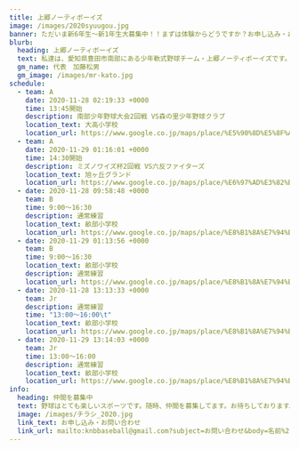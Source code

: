 ```yaml
---
title: 上郷ノーティボーイズ
image: /images/2020syuugou.jpg
banner: ただいま新6年生～新1年生大募集中！！まずは体験からどうですか？お申し込み・お問い合わせはお気軽にどうぞ！！
blurb:
  heading: 上郷ノーティボーイズ
  text: 私達は、愛知県豊田市南部にある少年軟式野球チーム・上郷ノーティボーイズです。野球を愛する少年・少女達の夢を育み、軟式野球を正しく指導し、体力向上と礼儀を養成します。また、親友同士の友情と交歓の場を与え、規則正しい明朗な少年・少女を育成することを目的としています。
  gm_name: 代表　加藤松男
  gm_image: /images/mr-kato.jpg
schedule:
  - team: A
    date: 2020-11-28 02:19:33 +0000
    time: 13:45開始
    description: 南部少年野球大会2回戦 VS森の里少年野球クラブ
    location_text: 大高小学校
    location_url: https://www.google.co.jp/maps/place/%E5%90%8D%E5%8F%A4%E5%B1%8B%E5%B8%82%E7%AB%8B%E5%A4%A7%E9%AB%98%E5%B0%8F%E5%AD%A6%E6%A0%A1/@35.0622073,136.9340661,17z/data=!3m1!4b1!4m5!3m4!1s0x60037c6748b9f463:0xd03792dcb63a3d7c!8m2!3d35.0622029!4d136.9362548
  - team: A
    date: 2020-11-29 01:16:01 +0000
    time: 14:30開始
    description: ミズノワイズ杯2回戦 VS六反ファイターズ
    location_text: 旭ヶ丘グランド
    location_url: https://www.google.co.jp/maps/place/%E6%97%AD%E3%82%B1%E4%B8%98%E3%82%B0%E3%83%A9%E3%82%A6%E3%83%B3%E3%83%89/@35.3025122,137.0412254,12z/data=!4m8!1m2!2m1!1z5pet44O25LiY44Kw44Op44Oz44OJ!3m4!1s0x60036f21b6a17db1:0x7b8106944b878f07!8m2!3d35.2292358!4d137.0407379
  - date: 2020-11-28 09:58:48 +0000
    team: B
    time: 9:00～16:30
    description: 通常練習
    location_text: 畝部小学校
    location_url: https://www.google.co.jp/maps/place/%E8%B1%8A%E7%94%B0%E5%B8%82%E7%AB%8B%E7%95%9D%E9%83%A8%E5%B0%8F%E5%AD%A6%E6%A0%A1/@35.0095267,137.1524732,17z/data=!3m1!4b1!4m5!3m4!1s0x6004a26a6914d7b7:0xd365640d7dd5027b!8m2!3d35.0095223!4d137.1546619
  - date: 2020-11-29 01:13:56 +0000
    team: B
    time: 9:00～16:30
    location_text: 畝部小学校
    description: 通常練習
    location_url: https://www.google.co.jp/maps/place/%E8%B1%8A%E7%94%B0%E5%B8%82%E7%AB%8B%E7%95%9D%E9%83%A8%E5%B0%8F%E5%AD%A6%E6%A0%A1/@35.0095267,137.1524732,17z/data=!3m1!4b1!4m5!3m4!1s0x6004a26a6914d7b7:0xd365640d7dd5027b!8m2!3d35.0095223!4d137.1546619
  - date: 2020-11-28 13:13:33 +0000
    team: Jr
    description: 通常練習
    time: "13:00～16:00\t"
    location_text: 畝部小学校
    location_url: https://www.google.co.jp/maps/place/%E8%B1%8A%E7%94%B0%E5%B8%82%E7%AB%8B%E7%95%9D%E9%83%A8%E5%B0%8F%E5%AD%A6%E6%A0%A1/@35.0095267,137.1524732,17z/data=!3m1!4b1!4m5!3m4!1s0x6004a26a6914d7b7:0xd365640d7dd5027b!8m2!3d35.0095223!4d137.1546619
  - date: 2020-11-29 13:14:03 +0000
    team: Jr
    time: 13:00～16:00
    description: 通常練習
    location_text: 畝部小学校
    location_url: https://www.google.co.jp/maps/place/%E8%B1%8A%E7%94%B0%E5%B8%82%E7%AB%8B%E7%95%9D%E9%83%A8%E5%B0%8F%E5%AD%A6%E6%A0%A1/@35.0095267,137.1524732,17z/data=!3m1!4b1!4m5!3m4!1s0x6004a26a6914d7b7:0xd365640d7dd5027b!8m2!3d35.0095223!4d137.1546619
info:
  heading: 仲間を募集中
  text: 野球はとても楽しいスポーツです。随時、仲間を募集してます。お待ちしております。
  image: /images/チラシ_2020.jpg
  link_text: お申し込み・お問い合わせ
  link_url: mailto:knbbaseball@gmail.com?subject=お問い合わせ&body=名前%20%3A%0D%0Aふりがな%20%3A%0D%0A電話%20%3A%0D%0A学校名%20%3A%0D%0A学年%20%3A%0D%0Aお問い合せ内容%20%3A（例、体験・見学・入団希望）
---
```

